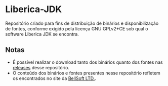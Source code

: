 # Liberica-JDK
Repositório criado para fins de distribuição de binários e disponibilização de fontes, conforme exigido pela licença GNU GPLv2+CE sob qual o software Liberica JDK se encontra.

## Notas ##
- É possível realizar o download tanto dos binários quanto dos fontes nas [releases](https://github.com/otmsuite/Liberica-JDK/releases) desse repositório.
- O conteúdo dos binários e fontes presentes nesse repositório refletem os encontrados no site da [BellSoft LTD.](https://bell-sw.com/pages/downloads).
